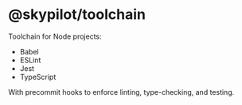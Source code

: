 # @skypilot/toolchain
Toolchain for Node projects:
- Babel
- ESLint
- Jest
- TypeScript

With precommit hooks to enforce linting, type-checking, and testing.
